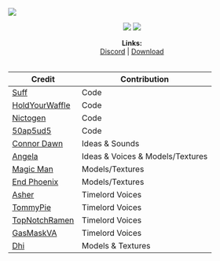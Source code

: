 [![](https://i.imgur.com/GcUuiUW.png#center)](https://www.curseforge.com/minecraft/mc-mods/regeneration/files)

<p align="center">
  <img src="http://cf.way2muchnoise.eu/versions/regeneration.svg">
  <img src="http://cf.way2muchnoise.eu/regeneration.svg">
</p>
<p align="center">
  <b>Links:</b><br>
  <a href="https://discord.gg/SRsBsDp">Discord</a> |
  <a href="https://www.curseforge.com/minecraft/mc-mods/regeneration">Download</a> 
  <br><br>
</p>


  | Credit | Contribution |
  | --- | --- |
  <a href="https://twitter.com/Suff1999">Suff</a> | Code
  <a href="https://twitter.com/TopNotchRamen">HoldYourWaffle</a> | Code
  <a href="https://twitter.com/nictogen">Nictogen</a> | Code
  <a href="https://twitter.com/50ap5ud5">50ap5ud5</a> | Code
  <a href="https://twitter.com/TheConnorDawn">Connor Dawn</a> | Ideas & Sounds
  <a href="https://twitter.com/DisasterGaye">Angela</a> | Ideas & Voices & Models/Textures
  <a href="https://twitter.com/MagicMrmann">Magic Man</a> | Models/Textures
  <a href="https://twitter.com/Phoenix26947026">End Phoenix</a> | Models/Textures
  <a href="https://twitter.com/Asher_Enterprix">Asher</a> | Timelord Voices
  <a href="https://www.youtube.com/channel/UCYFRnwIqr7Ps8FD_qDoWhIQ">TommyPie</a> | Timelord Voices
  <a href="#">TopNotchRamen</a> | Timelord Voices
  <a href="https://twitter.com/AlotOfSpareTime">GasMaskVA</a> | Timelord Voices
  <a href="https://twitter.com/holo_modeller">Dhi</a> | Models & Textures
